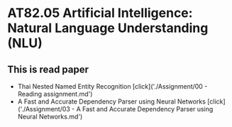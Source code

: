 #  AT82.05 Artificial Intelligence: Natural Language Understanding (NLU)

## This is read paper
- Thai Nested Named Entity Recognition [click]('./Assignment/00 - Reading assignment.md')
- A Fast and Accurate Dependency Parser using Neural Networks [click]('./Assignment/03 - A Fast and Accurate Dependency Parser using Neural Networks.md')